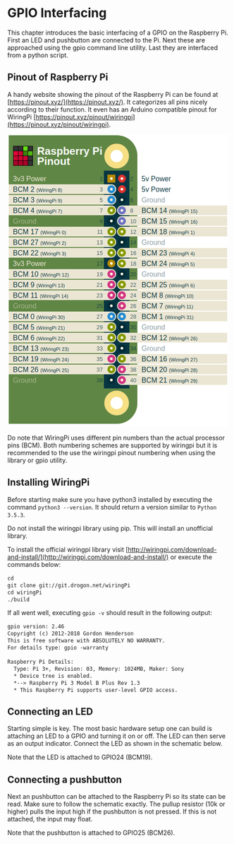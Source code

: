 # GPIO Interfacing

This chapter introduces the basic interfacing of a GPIO on the Raspberry Pi. First an LED and pushbutton are connected to the Pi. Next these are approached using the gpio command line utility. Last they are interfaced from a python script.

## Pinout of Raspberry Pi

A handy website showing the pinout of the Raspberry Pi can be found at [https://pinout.xyz/](https://pinout.xyz/). It categorizes all pins nicely according to their function. It even has an Arduino compatible pinout for WiringPi [https://pinout.xyz/pinout/wiringpi](https://pinout.xyz/pinout/wiringpi).

![Wiring Pi Pinout](./img/pinout_wiring_pi.png)

Do note that WiringPi uses different pin numbers than the actual processor pins (BCM). Both numbering schemes are supported by wiringpi but it is recommended to the use the wiringpi pinout numbering when using the library or gpio utility.

## Installing WiringPi

Before starting make sure you have python3 installed by executing the command `python3 --version`. It should return a version similar to `Python 3.5.3`.

Do not install the wiringpi library using pip. This will install an unofficial library.

To install the official wiringpi library visit [http://wiringpi.com/download-and-install/](http://wiringpi.com/download-and-install/) or execute the commands below:

```shell
cd
git clone git://git.drogon.net/wiringPi
cd wiringPi
./build
```

If all went well, executing `gpio -v` should result in the following output:

```shell
gpio version: 2.46
Copyright (c) 2012-2018 Gordon Henderson
This is free software with ABSOLUTELY NO WARRANTY.
For details type: gpio -warranty

Raspberry Pi Details:
  Type: Pi 3+, Revision: 03, Memory: 1024MB, Maker: Sony 
  * Device tree is enabled.
  *--> Raspberry Pi 3 Model B Plus Rev 1.3
  * This Raspberry Pi supports user-level GPIO access.
```

## Connecting an LED

Starting simple is key. The most basic hardware setup one can build is attaching an LED to a GPIO and turning it on or off. The LED can then serve as an output indicator. Connect the LED as shown in the schematic below.

<!-- Fritzing diagram required here  -->

Note that the LED is attached to GPIO24 (BCM19).

## Connecting a pushbutton

Next an pushbutton can be attached to the Raspberry Pi so its state can be read. Make sure to follow the schematic exactly. The pullup resistor (10k or higher) pulls the input high if the pushbutton is not pressed. If this is not attached, the input may float.

<!-- Fritzing schematic of a pushbutton -->

Note that the pushbutton is attached to GPIO25 (BCM26).